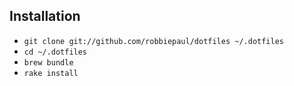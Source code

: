 ## Installation

- `git clone git://github.com/robbiepaul/dotfiles ~/.dotfiles`  
- `cd ~/.dotfiles`  
- `brew bundle`
- `rake install`
